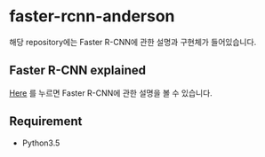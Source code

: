 # faster-rcnn-anderson
해당 repository에는 Faster R-CNN에 관한 설명과 구현체가 들어있습니다. 

## Faster R-CNN explained
[Here](https://github.com/AndersonJo/faster-rcnn-anderson/blob/master/faster-rcnn-explained.ipynb) 를 누르면 Faster R-CNN에 관한 설명을 볼 수 있습니다. 

## Requirement

* Python3.5
